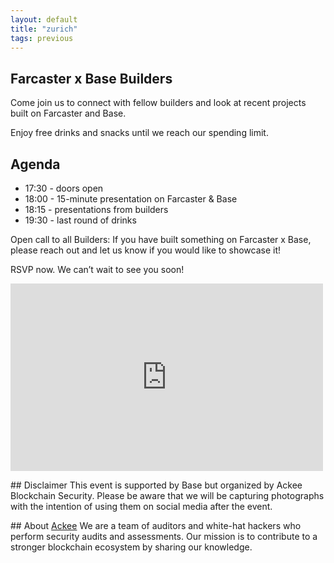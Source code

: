```yaml
---
layout: default
title: "zurich"
tags: previous
---
```


## Farcaster x Base Builders
Come join us to connect with fellow builders and look at recent projects built on Farcaster and Base.

Enjoy free drinks and snacks until we reach our spending limit.

## Agenda
- 17:30 - doors open
- 18:00 - 15-minute presentation on Farcaster & Base
- 18:15 - presentations from builders
- 19:30 - last round of drinks

Open call to all Builders: If you have built something on Farcaster x Base, please reach out and let us know if you would like to showcase it!

RSVP now. We can’t wait to see you soon!

<iframe src="https://warpcast.com/ackee/0x75a62eb1" width="500" height="300" frameborder="0" allowfullscreen></iframe>

​## Disclaimer
This event is supported by Base but organized by Ackee Blockchain Security. Please be aware that we will be capturing photographs with the intention of using them on social media after the event.

​## About [Ackee](https://ackee.xyz/)
We are a team of auditors and white-hat hackers who perform security audits and assessments. Our mission is to contribute to a stronger blockchain ecosystem by sharing our knowledge.

